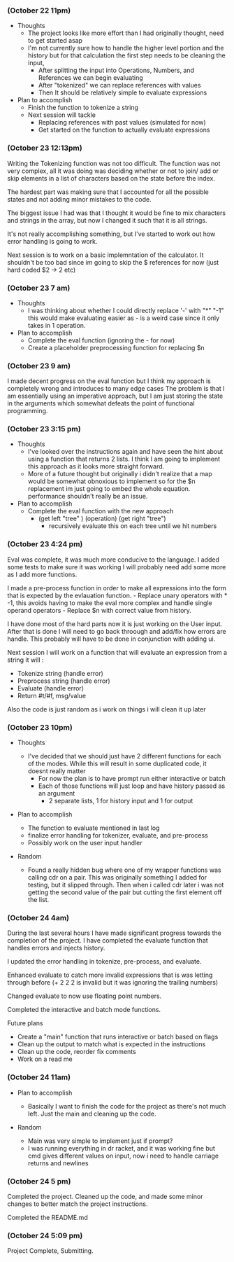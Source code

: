 ### (October 22 11pm)
 - Thoughts 
   - The project looks like more effort than I had originally thought, 
     need to get started asap
   - I'm not currently sure how to handle the higher level portion and 
     the history but for that calculation the first step needs to be cleaning the input,
        - After splitting the input into Operations, Numbers, and References we can begin
          evaluating
        - After "tokenized" we can replace references with values 
        - Then It should be relatively simple to evaluate expressions
 - Plan to accomplish 
   - Finish the function to tokenize a string
   - Next session will tackle 
     - Replacing references with past values (simulated for now)
     - Get started on the function to actually evaluate expressions


### (October 23 12:13pm)
   
Writing the Tokenizing function was not too difficult. The function was not 
very complex, all it was doing was deciding whether or not to join/ add or skip
elements in a list of characters based on the state before the index. 

The hardest part was making sure that I accounted for all the possible states
and not adding minor mistakes to the code. 

The biggest issue I had was that I thought it would be fine to mix characters and 
strings in the array, but now I changed it such that it is all strings.

It's not really accomplishing something, but I've started to work out how error handling
is going to work.

Next session is to work on a basic implemntation of the calculator. It shouldn't be too bad
since im going to skip the $ references for now (just hard coded $2 -> 2 etc)



### (October 23 7 am)

 - Thoughts
    - I was thinking about whether I could directly replace '-' with "*" "-1" this would make evaluating easier
      as - is a weird case since it only takes in 1 operation.
 - Plan to accomplish 
   - Complete the eval function (ignoring the - for now)
   - Create a placeholder preprocessing function for replacing $n 


###  (October 23 9 am)

I made decent progress on the eval function but I think my approach is completely wrong and introduces to many edge cases
The problem is that I am essentially using an imperative approach, but I am just storing the state in the 
arguments which somewhat defeats the point of functional programming.


###  (October 23 3:15 pm)
 - Thoughts 
   - I've looked over the instructions again and have seen the hint about using a function that returns 2 lists. I think
     I am going to implement this approach as it looks more straight forward.
   - More of a future thought but originally i didn't realize that a map would be somewhat obnoxious to implement 
     so for the $n replacement im just going to embed the whole equation. performance shouldn't really be an issue.
 - Plan to accomplish 
   - Complete the eval function with the new approach 
     - (get left "tree" ) (operation) (get right "tree") 
       - recursively evaluate this on each tree until we hit numbers 



###  (October 23 4:24 pm)

Eval was complete, it was much more conducive to the language. I added some tests to make sure it was working
I will probably need add some more as I add more functions. 

I made a pre-process function in order to make all expressions into the form that is expected by the evlauation function.
    - Replace unary operators with * -1, this avoids having to make the eval more complex and handle single operand operators
    - Replace $n with correct value from history.


I have done most of the hard parts now it is just working on the User input. After that is done I will need to go back throough 
and add/fix how errors are handle. This probably will have to be done in conjunction with adding ui.

Next session I will work on a function that will evaluate an expression from a string it will :
 - Tokenize string (handle error)
 - Preprocess string (handle error)
 - Evaluate (handle error)
 - Return #t/#f, msg/value

Also the code is just random as i work on things i will clean it up later


### (October 23 10pm)

- Thoughts
  - I've decided that we should just have 2 different functions for each of the modes. While
    this will result in some duplicated code, it doesnt really matter 
    - For now the plan is to have prompt run either interactive or batch
    - Each of those functions will just loop and have history passed as an argument
      - 2 separate lists, 1 for history input and 1 for output
- Plan  to accomplish 
  - The function to evaluate mentioned in last log 
  - finalize error handling for tokenizer, evaluate, and pre-process 
  - Possibly work on the user input handler

 - Random
   - Found a really hidden bug where one of my wrapper functions was calling cdr on a pair. This was originally something I added 
    for testing, but it slipped through. Then when i called cdr later i was not getting the second value of the pair but cutting the 
    first element off the list.

### (October 24 4am)
    
During the last several hours I have made significant progress towards the completion of the project. I have 
completed the evaluate function that handles errors and injects history.

I updated the error handling in tokenize, pre-process, and evaluate. 

Enhanced evaluate to catch more invalid expressions that is was letting through before (+ 2 2 2 is invalid 
but it was ignoring the trailing numbers)

Changed evaluate to now use floating point numbers. 

Completed the interactive and batch mode functions. 

Future plans 
 - Create a "main" function that runs interactive or batch based on flags 
 - Clean up the output to match what is expected in the instructions 
 - Clean up the code, reorder fix comments 
 - Work on a read me



### (October 24 11am)
 - Plan to accomplish
    - Basically I want to finish the code for the project as there's not much left. Just the main and cleaning up the 
      code.

 - Random
   - Main was very simple to implement just if prompt?
   - I was running everything in dr racket, and it was working fine but cmd gives different values on input, now i need to 
     handle carriage returns and newlines


### (October 24 5 pm)

Completed the project. Cleaned up the code, and made some minor changes to better match the project instructions. 

Completed the README.md 

### (October 24 5:09 pm)


Project Complete, Submitting.